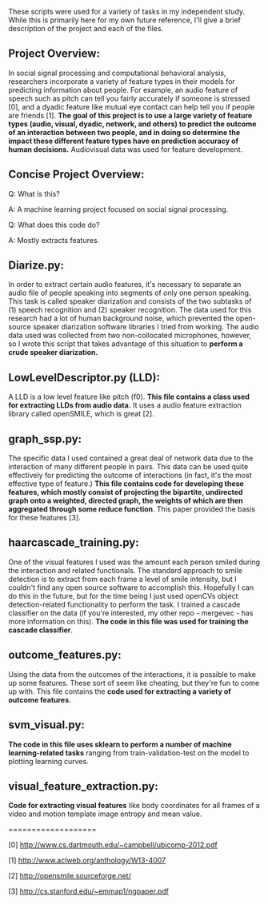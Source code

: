 These scripts were used for a variety of tasks in my independent study. While this is primarily here for my own future reference, I'll give a brief description of the project and each of the files.

Project Overview:
-----------------
In social signal processing and computational behavioral analysis, researchers incorporate a variety of feature types in their models for predicting information about people. For example, an audio feature of speech such as pitch can tell you fairly accurately if someone is stressed [0], and a dyadic feature like mutual eye contact can help tell you if people are friends [1]. <b>The goal of this project is to use a large variety of feature types (audio, visual, dyadic, network, and others) to predict the outcome of an interaction between two people, and in doing so determine the impact these different feature types have on prediction accuracy of human decisions.</b> Audiovisual data was used for feature development. 

Concise Project Overview:
-------------------------
Q: What is this? 

A: A machine learning project focused on social signal processing.

Q: What does this code do? 

A: Mostly extracts features. 


Diarize.py:
-----------
In order to extract certain audio features, it's necessary to separate an audio file of people speaking into segments of only one person speaking. This task is called speaker diarization and consists of the two subtasks of (1) speech recognition and (2) speaker recognition. The data used for this research had a lot of human background noise, which prevented the open-source speaker diarization software libraries I tried from working. The audio data used was collected from two non-collocated microphones, however, so I wrote this script that takes advantage of this situation to <b>perform a crude speaker diarization.</b>

LowLevelDescriptor.py (LLD):
----------------------------
A LLD is a low level feature like pitch (f0). <b>This file contains a class used for extracting LLDs from audio data.</b> It uses a audio feature extraction library called openSMILE, which is great [2].

graph_ssp.py:
-------------
The specific data I used contained a great deal of network data due to the interaction of many different people in pairs. This data can be used quite effectively for predicting the outcome of interactions (in fact, it's the most effective type of feature.) <b>This file contains code for developing these features, which mostly consist of projecting the bipartite, undirected graph onto a weighted, directed graph, the weights of which are then aggregated through some reduce function</b>. This paper provided the basis for these features [3].

haarcascade_training.py:
------------------------
One of the visual features I used was the amount each person smiled during the interaction and related functionals. The standard approach to smile detection is to extract from each frame a level of smile intensity, but I couldn't find any open source software to accomplish this. Hopefully I can do this in the future, but for the time being I just used openCVs object detection-related functionality to perform the task. I trained a cascade classifier on the data (if you're interested, my other repo - mergevec - has more information on this). <b>The code in this file was used for training the cascade classifier</b>. 

outcome_features.py:
--------------------
Using the data from the outcomes of the interactions, it is possible to make up some features. These sort of seem like cheating, but they're fun to come up with. This file contains the <b>code used for extracting a variety of outcome features.</b> 

svm_visual.py:
--------------
<b>The code in this file uses sklearn to perform a number of machine learning-related tasks</b> ranging from train-validation-test on the model to plotting learning curves. 

visual_feature_extraction.py:
-----------------------------
<b>Code for extracting visual features</b> like body coordinates for all frames of a video and motion template image entropy and mean value.

===================


[0] http://www.cs.dartmouth.edu/~campbell/ubicomp-2012.pdf

[1] http://www.aclweb.org/anthology/W13-4007

[2] http://opensmile.sourceforge.net/

[3] http://cs.stanford.edu/~emmap1/ngpaper.pdf
